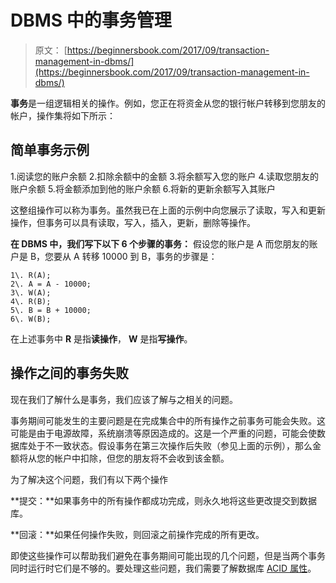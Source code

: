 # DBMS 中的事务管理

> 原文： [https://beginnersbook.com/2017/09/transaction-management-in-dbms/](https://beginnersbook.com/2017/09/transaction-management-in-dbms/)

**事务**是一组逻辑相关的操作。例如，您正在将资金从您的银行帐户转移到您朋友的帐户，操作集将如下所示：

## 简单事务示例

1.阅读您的账户余额
2.扣除余额中的金额
3.将余额写入您的账户
4.读取您朋友的账户余额
5.将金额添加到他的账户余额
6.将新的更新余额写入其账户

这整组操作可以称为事务。虽然我已在上面的示例中向您展示了读取，写入和更新操作，但事务可以具有读取，写入，插入，更新，删除等操作。

**在 DBMS 中，我们写下以下 6 个步骤的事务：**
假设您的账户是 A 而您朋友的账户是 B，您要从 A 转移 10000 到 B，事务的步骤是：

```
1\. R(A);
2\. A = A - 10000;
3\. W(A);
4\. R(B);
5\. B = B + 10000;
6\. W(B);

```

在上述事务中 **R** 是指**读操作**， **W** 是指**写操作**。

## 操作之间的事务失败

现在我们了解什么是事务，我们应该了解与之相关的问题。

事务期间可能发生的主要问题是在完成集合中的所有操作之前事务可能会失败。这可能是由于电源故障，系统崩溃等原因造成的。这是一个严重的问题，可能会使数据库处于不一致状态。假设事务在第三次操作后失败（参见上面的示例），那么金额将从您的帐户中扣除，但您的朋友将不会收到该金额。

为了解决这个问题，我们有以下两个操作

**提交：**如果事务中的所有操作都成功完成，则永久地将这些更改提交到数据库。

**回滚：**如果任何操作失败，则回滚之前操作完成的所有更改。

即使这些操作可以帮助我们避免在事务期间可能出现的几个问题，但是当两个事务同时运行时它们是不够的。要处理这些问题，我们需要了解数据库 [ACID 属性](https://beginnersbook.com/2015/04/acid-properties-in-dbms/)。